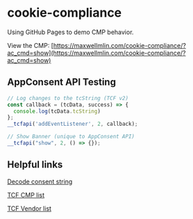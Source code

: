 # cookie-compliance
Using GitHub Pages to demo CMP behavior.

View the CMP: [https://maxwellmlin.com/cookie-compliance/?ac_cmd=show](https://maxwellmlin.com/cookie-compliance/?ac_cmd=show)

## AppConsent API Testing
```javascript
// Log changes to the tcString (TCF v2)
const callback = (tcData, success) => {
  console.log(tcData.tcString)
};
__tcfapi('addEventListener', 2, callback);

// Show Banner (unique to AppConsent API)
__tcfapi("show", 2, () => {});
```

## Helpful links
[Decode consent string](https://iabtcf.com/#/decode)

[TCF CMP list](https://iabeurope.eu/cmp-list/)

[TCF Vendor list](https://iabeurope.eu/vendor-list-tcf/)
